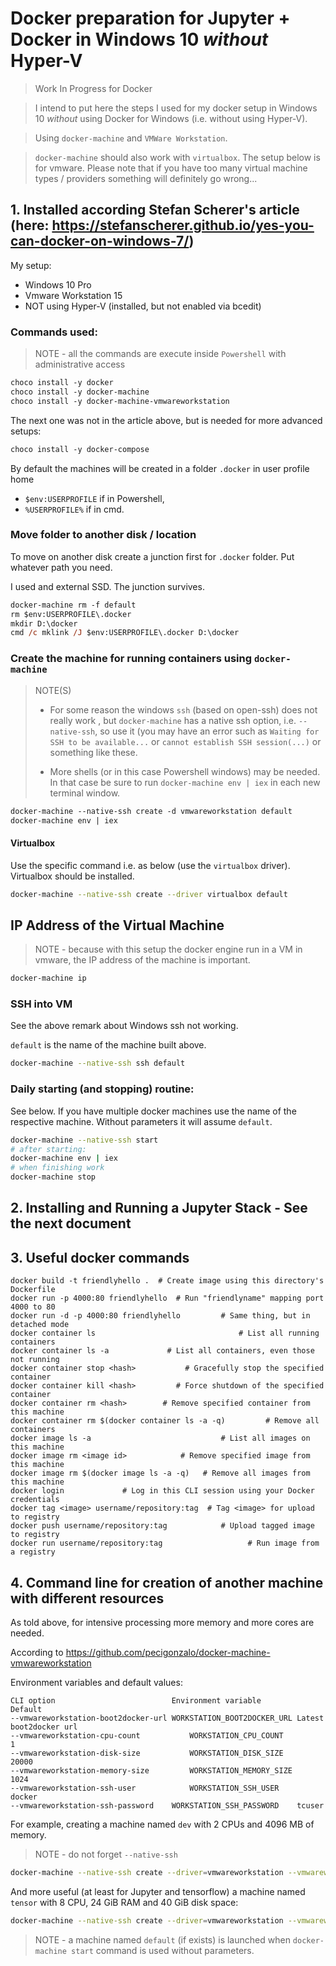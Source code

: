 # Docker preparation for Jupyter + Docker in Windows 10 *without* Hyper-V
>Work In Progress for Docker

>I intend to put here the steps I used for my docker setup in Windows 10 *without* using Docker for Windows (i.e. without using Hyper-V).

> Using `docker-machine` and `VMWare Workstation`.

> `docker-machine` should also work with `virtualbox`. The setup below is for vmware. Please note that if you have too many virtual machine types / providers something will definitely go wrong...

## 1. Installed according Stefan Scherer's article (here: https://stefanscherer.github.io/yes-you-can-docker-on-windows-7/)
My setup:
* Windows 10 Pro
* Vmware Workstation 15
* NOT using Hyper-V (installed, but not enabled via bcedit)

### Commands used:
> NOTE - all the commands are execute inside `Powershell` with administrative access
```ps
choco install -y docker
choco install -y docker-machine
choco install -y docker-machine-vmwareworkstation
```
The next one was not in the article above, but is needed for more advanced setups:
```ps
choco install -y docker-compose
```

By default the machines will be created in a folder `.docker` in user profile home

 * `$env:USERPROFILE` if in Powershell, 
 * `%USERPROFILE%` if in cmd.

### Move folder to another disk / location
To move on another disk create a junction first for `.docker` folder.
Put whatever path you need. 

I used and external SSD. The junction survives.

```ps
docker-machine rm -f default
rm $env:USERPROFILE\.docker
mkdir D:\docker
cmd /c mklink /J $env:USERPROFILE\.docker D:\docker

```
### Create the machine for running containers using `docker-machine`
> NOTE(S)
> * For some reason the windows `ssh` (based on open-ssh) does not really work , but `docker-machine` has a native ssh option, i.e. `--native-ssh`, so use it (you may have an error such as `Waiting for SSH to be available...` or `cannot establish SSH session(...)` or something like these.
>
> * More shells (or in this case Powershell windows) may be needed. In that case be sure to run `docker-machine env | iex` in each new terminal window.

```ps
docker-machine --native-ssh create -d vmwareworkstation default
docker-machine env | iex

```
#### Virtualbox
Use the specific command i.e. as below (use the `virtualbox` driver). Virtualbox should be installed.
```bash
docker-machine --native-ssh create --driver virtualbox default
```

## IP Address of the Virtual Machine
> NOTE - because with this setup the docker engine run in a VM in vmware, the IP address of the machine is important.
```ps
docker-machine ip
```
### SSH into VM
See the above remark about Windows ssh not working.

`default` is the name of the machine built above.
```bash
docker-machine --native-ssh ssh default
```

### Daily starting (and stopping) routine:
See below. If you have multiple docker machines use the name of the respective machine. 
Without parameters it will assume `default`.

```bash
docker-machine --native-ssh start
# after starting:
docker-machine env | iex
# when finishing work
docker-machine stop
```

## 2. Installing and Running a Jupyter Stack - See the next document

## 3. Useful docker commands
```docker
docker build -t friendlyhello .  # Create image using this directory's Dockerfile
docker run -p 4000:80 friendlyhello  # Run "friendlyname" mapping port 4000 to 80
docker run -d -p 4000:80 friendlyhello         # Same thing, but in detached mode
docker container ls                                # List all running containers
docker container ls -a             # List all containers, even those not running
docker container stop <hash>           # Gracefully stop the specified container
docker container kill <hash>         # Force shutdown of the specified container
docker container rm <hash>        # Remove specified container from this machine
docker container rm $(docker container ls -a -q)         # Remove all containers
docker image ls -a                             # List all images on this machine
docker image rm <image id>            # Remove specified image from this machine
docker image rm $(docker image ls -a -q)   # Remove all images from this machine
docker login             # Log in this CLI session using your Docker credentials
docker tag <image> username/repository:tag  # Tag <image> for upload to registry
docker push username/repository:tag            # Upload tagged image to registry
docker run username/repository:tag                   # Run image from a registry
```

## 4. Command line for creation of another machine with different resources
As told above, for intensive processing more memory and more cores are needed.

According to https://github.com/pecigonzalo/docker-machine-vmwareworkstation

Environment variables and default values:

```
CLI option	                        Environment variable	        Default
--vmwareworkstation-boot2docker-url	WORKSTATION_BOOT2DOCKER_URL	Latest boot2docker url
--vmwareworkstation-cpu-count	        WORKSTATION_CPU_COUNT	        1
--vmwareworkstation-disk-size	        WORKSTATION_DISK_SIZE	        20000
--vmwareworkstation-memory-size	        WORKSTATION_MEMORY_SIZE	        1024
--vmwareworkstation-ssh-user	        WORKSTATION_SSH_USER	        docker
--vmwareworkstation-ssh-password	WORKSTATION_SSH_PASSWORD	tcuser
```

For example, creating a machine named `dev` with 2 CPUs and 4096 MB of memory. 
> NOTE - do not forget `--native-ssh`

```bash
docker-machine --native-ssh create --driver=vmwareworkstation --vmwareworkstation-cpu-count 2 --vmwareworkstation-memory-size 4096 dev
```
And more useful (at least for Jupyter and tensorflow) a machine named `tensor` with 8 CPU, 24 GiB RAM and 40 GiB disk space:
```bash
docker-machine --native-ssh create --driver=vmwareworkstation --vmwareworkstation-cpu-count 8 --vmwareworkstation-disk-size 40960 --vmwareworkstation-memory-size 24576 tensor
```
> NOTE - a machine named `default` (if exists) is launched when `docker-machine start` command is used without parameters.
